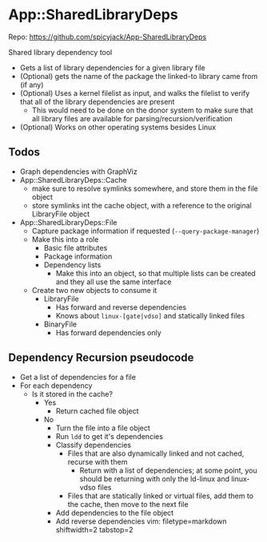 # App::SharedLibraryDeps #

Repo: https://github.com/spicyjack/App-SharedLibraryDeps

Shared library dependency tool
- Gets a list of library dependencies for a given library file
- (Optional) gets the name of the package the linked-to library came from
  (if any)
- (Optional) Uses a kernel filelist as input, and walks the filelist to verify
  that all of the library dependencies are present
  - This would need to be done on the donor system to make sure that all
    library files are available for parsing/recursion/verification
- (Optional) Works on other operating systems besides Linux

## Todos ##
- Graph dependencies with GraphViz
- App::SharedLibraryDeps::Cache
  - make sure to resolve symlinks somewhere, and store them in the
    file object
  - store symlinks int the cache object, with a reference to the
    original LibraryFile object
- App::SharedLibraryDeps::File
  - Capture package information if requested (`--query-package-manager`)
  - Make this into a role 
    - Basic file attributes
    - Package information
    - Dependency lists
      - Make this into an object, so that multiple lists can be created and
        they all use the same interface
  - Create two new objects to consume it
    - LibraryFile
      - Has forward and reverse dependencies
      - Knows about `linux-[gate|vdso]` and statically linked files
    - BinaryFile
      - Has forward dependencies only

## Dependency Recursion pseudocode ##
- Get a list of dependencies for a file
- For each dependency
  - Is it stored in the cache?
    - Yes 
      - Return cached file object
    - No
      - Turn the file into a file object
      - Run `ldd` to get it's dependencies
      - Classify dependencies
        - Files that are also dynamically linked and not cached, recurse with
          them
          - Return with a list of dependencies; at some point, you should be
            returning with only the ld-linux and linux-vdso files
        - Files that are statically linked or virtual files, add them to the
          cache, then move to the next file
      - Add dependencies to the file object
      - Add reverse dependencies
vim: filetype=markdown shiftwidth=2 tabstop=2
